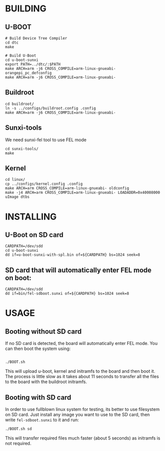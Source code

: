 # BUILDING

## U-BOOT
```
# Build Device Tree Compiler
cd dtc
make

# Build U-Boot
cd u-boot-sunxi
export PATH=../dtc/:$PATH
make ARCH=arm -j6 CROSS_COMPILE=arm-linux-gnueabi- orangepi_pc_defconfig
make ARCH=arm -j6 CROSS_COMPILE=arm-linux-gnueabi-
```

## Buildroot
```
cd buildroot/
ln -s ../configs/buildroot.config .config
make ARCH=arm -j6 CROSS_COMPILE=arm-linux-gnueabi-
```

## Sunxi-tools
We need sunxi-fel tool to use FEL mode
```
cd sunxi-tools/
make
```

## Kernel
```
cd linux/
cp ../configs/kernel.config .config
make ARCH=arm CROSS_COMPILE=arm-linux-gnueabi- oldconfig
make -j4 ARCH=arm CROSS_COMPILE=arm-linux-gnueabi- LOADADDR=0x40008000 uImage dtbs
```

# INSTALLING

## U-Boot on SD card
```
CARDPATH=/dev/sdd
cd u-boot-sunxi
dd if=u-boot-sunxi-with-spl.bin of=${CARDPATH} bs=1024 seek=8
```

## SD card that will automatically enter FEL mode on boot:
```
CARDPATH=/dev/sdd
dd if=bin/fel-sdboot.sunxi of=${CARDPATH} bs=1024 seek=8
```

# USAGE

## Booting without SD card
If no SD card is detected, the board will automatically enter FEL mode. You can then boot the system using:
```

./BOOT.sh
```

This will upload u-boot, kernel and initramfs to the board and then boot it. The process is little slow as
it takes about 11 seconds to transfer all the files to the board with the buildroot initramfs.

## Booting with SD card
In order to use fullblown linux system for testing, its better to use filesystem on SD card. Just install any
image you want to use to the SD card, then write `fel-sdboot.sunxi` to it and run:

```
./BOOT.sh sd
```

This will transfer required files much faster (about 5 seconds) as initramfs is not required.
